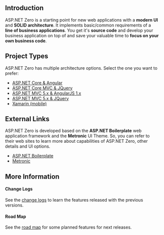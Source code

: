 ## Introduction

ASP.NET Zero is a starting point for new web applications with a **modern UI** and **SOLID architecture**. It implements basic/common requirements of a **line of business applications**. You get it's **source code** and develop your business application on top of and save your valuable time to **focus on your own business code**.

## Project Types

ASP.NET Zero has multiple architecture options. Select the one you want to prefer:

* [ASP.NET Core & Angular](AspNetCore-Angular.md)
* [ASP.NET Core MVC & JQuery](AspNetCore-MVC.md)
* [ASP.NET MVC 5.x & AngularJS 1.x](AspNet-MVC-AngularJS.md)
* [ASP.NET MVC 5.x & JQuery](AspNet-MVC.md)
* [Xamarin (mobile)](Xamarin.md)

## External Links

ASP.NET Zero is developed based on the **ASP.NET Boilerplate** web application framework and the **Metronic** UI Theme. So, you can refer to their web sites to learn more about capabilities of ASP.NET Zero, other details and UI options.

* [ASP.NET Boilerplate](https://aspnetboilerplate.com/Pages/Documents)
* [Metronic](http://www.keenthemes.com/preview/metronic/)

## More Information

#### Change Logs

See the [change logs](Change-Logs.md) to learn the features released with the previous versions.

#### Road Map

See the [road map](Road-Map.md) for some planned features for next releases.